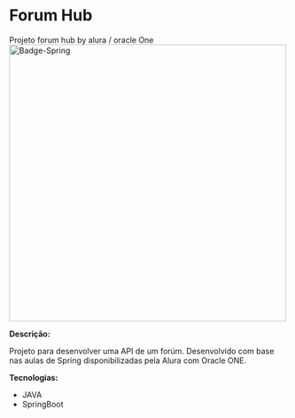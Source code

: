 # Forum Hub
Projeto forum hub by alura / oracle One
<img width="500" height="500" alt="Badge-Spring" src="https://github.com/user-attachments/assets/f10de7d5-edc1-400c-9380-ca3d4e6b7577" />

**Descrição:**

Projeto para desenvolver uma API de um forúm. Desenvolvido com base nas aulas de Spring disponibilizadas pela Alura com Oracle ONE.

**Tecnologias:**

* JAVA
* SpringBoot
